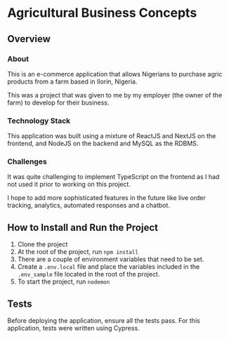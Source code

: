 # Agricultural Business Concepts

## Overview
### About
This is an e-commerce application that allows Nigerians to purchase agric products from a farm based in Ilorin, Nigeria. 

This was a project that was given to me by my employer (the owner of the farm) to develop for their business.


### Technology Stack
This application was built using a mixture of ReactJS and NextJS on the frontend, and NodeJS on the backend and MySQL as the RDBMS. 

### Challenges
It was quite challenging to implement TypeScript on the frontend as I had not used it prior to working on this project.

I hope to add more sophisticated features in the future like live order tracking, analytics, automated responses and a chatbot.

## How to Install and Run the Project
1. Clone the project
2. At the root of the project, run `npm install`
3. There are a couple of environment variables that need to be set.
4. Create a `.env.local` file and place the variables included in the `.env_sample` file located in the root of the project.
5. To start the project, run `nodemon`


## Tests
Before deploying the application, ensure all the tests pass. For this application, tests were written using Cypress. 
